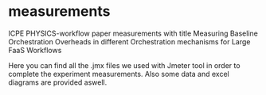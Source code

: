 # measurements
ICPE PHYSICS-workflow paper measurements 
with title 
Measuring Baseline Orchestration Overheads in different Orchestration mechanisms for Large FaaS Workflows

Here you can find all the .jmx files we used with Jmeter tool in order to complete the experiment measurements. Also some data and excel diagrams are provided aswell.
